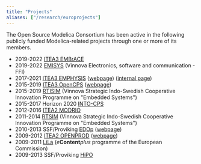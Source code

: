 ```yaml
---
title: "Projects"
aliases: ["/research/europrojects"]
---
```


The Open Source Modelica Consortium has been active in the following publicly funded Modelica-related projects through one or more of its members.

* 2019-2022 [ITEA3 EMBrACE](https://itea4.org/project/embrace.html)
* 2019-2022 [EMISYS](https://www.vinnova.se/p/emisys/) (Vinnova Electronics, software and communication - FFI)
* 2017-2021 [ITEA3 EMPHYSIS](https://itea4.org/project/emphysis.html) ([webpage](https://emphysis.org/)) ([internal page](https://emphysis.org/))
* 2015-2019 [ITEA3 OpenCPS](https://itea4.org/project/opencps.html) ([webpage](https://opencps.eu/))
* 2015-2019 [RTISIM](https://www.vinnova.se/en/p/real-time-interoperability-oriented-co-simulation-with-openmodelica-and-embedded-controllers---rtisim/) (Vinnova Strategic Indo-Swedish Cooperative Innovation Programme on "Embedded Systems")
* 2015-2017 Horizon 2020 [INTO-CPS](https://projects.au.dk/into-cps/)
* 2012-2016 [ITEA2 MODRIO](https://itea4.org/project/modrio.html)
* 2011-2014 [RTSIM](https://www.vinnova.se/p/rtsim-del2-effektiv-hardware-in-the-loop-realtidssimulering-med-openmodelica/) (Vinnova Strategic Indo-Swedish Cooperative Innovation Programme on "Embedded Systems")
* 2010-2013 SSF/Proviking [EDOp](https://strategiska.se/en/research/completed-research/proviking-2010/project/4256/) ([webpage](/research/edop))
* 2009-2012 [ITEA2 OPENPROD](https://itea4.org/project/openprod.html) ([webpage](https://www.ida.liu.se/labs/pelab/OpenProd/))
* 2009-2011 [LiLa](https://www.lila-project.org/) (*e***Content***plus* programme of the European Commission)
* 2009-2013 SSF/Proviking [HiPO](https://strategiska.se/forskning/genomford-forskning/proviking-2009/projekt/3615/)
